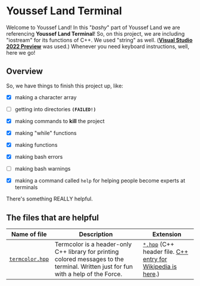# Youssef Land Terminal

Welcome to Youssef Land! In this "_bashy_" part of Youssef Land we are referencing __Youssef Land Terminal__! So, on this project, we are including "iostream" for its functions of C++. We used "string" as well. (__[Visual Studio 2022 Preview](https://visualstudio.microsoft.com/vs/preview)__ was used.) Whenever you need keyboard instructions, well, here we go!

## Overview

So, we have things to finish this project up, like:

- [x] making a character array
- [ ] getting into directories __`(FAILED!)`__
- [x] making commands to __kill__ the project
- [x] making "while" functions
- [x] making functions 
- [x] making bash errors
- [ ] making bash warnings
- [x] making a command called `help` for helping people become experts at terminals


There's something REALLY helpful.

## The files that are helpful

Name of file | Description | Extension |
------------ | ----------- | --------- |
| [`termcolor.hpp`](https://github.com/ikalnytskyi/termcolor) | Termcolor is a header-only C++ library for printing colored messages to the terminal. Written just for fun with a help of the Force. | [`*.hpp`](https://en.wikipedia.org/wiki/C%2B%2B) (C++ header file. [C++ entry for Wikipedia is here](https://en.wikipedia.org/wiki/C%2B%2B).) |
